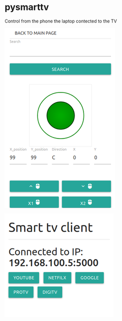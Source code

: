 # pysmarttv
Control from the phone the laptop contected to the TV

![Client](client.png)


![Server](server.png)
